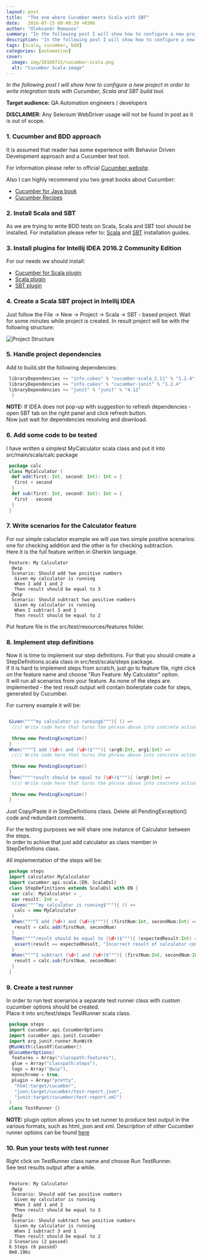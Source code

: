 ```yaml
---
layout: post
title:  "The one where Cucumber meets Scala with SBT"
date:   2016-07-15 09:40:39 +0300
author: "Oleksandr Romanov"
summary: "In the following post I will show how to configure a new project in order to write integration tests with Cucumber, Scala and SBT build tool."
description: "In the following post I will show how to configure a new project in order to write integration tests with Cucumber, Scala and SBT build tool."
tags: [scala, cucumber, bdd]
categories: [automation]
cover:
  image: img/20160715/cucumber-scala.png
  alt: "Cucumber Scala image"
---
```


_In the following post I will show how to configure a new project in order to write integration tests with Cucumber, Scala and SBT build tool._  

**Target audience:** QA Automation engineers / developers

**DISCLAIMER:** Any Selenium WebDriver usage will not be found in post as it is out of scope.

### 1. Cucumber and BDD approach

It is assumed that reader has some experience with Behavior Driven Development approach and
a Cucumber test tool.  

For information please refer to official [Cucumber website][cucumber-site].  

Also I can highly recommend you two great books about Cucumber:  
 - [Cucumber for Java book][cucumber-for-java]  
 - [Cucumber Recipes][cucumber-recipes]  

### 2. Install Scala and SBT

As we are trying to write BDD tests on Scala, Scala and SBT tool should be installed. 
For installation please refer to:  [Scala][install-scala] and [SBT][install-sbt] installation guides.

### 3. Install plugins for Intellij IDEA 2016.2 Community Edition

For our needs we should install:  
 - [Cucumber for Scala plugin][cucumber-scala-plugin]  
 - [Scala plugin][scala-plugin]  
 - [SBT plugin][sbt-plugin]  

### 4. Create a Scala SBT project in Intellij IDEA

Just follow the File -> New -> Project -> Scala -> SBT - based project.
Wait for some minutes while project is created.
In result project will be with the following structure:

![Project Structure](/img/20160715/project_structure.png)

### 5. Handle project dependencies

Add to build.sbt the following dependencies: 

```scala
 libraryDependencies += "info.cukes" % "cucumber-scala_2.11" % "1.2.4"  
 libraryDependencies += "info.cukes" % "cucumber-junit" % "1.2.4"  
 libraryDependencies += "junit" % "junit" % "4.12"  
  }
```

**NOTE:** If IDEA does not pop-up with suggestion to refresh dependencies - open SBT tab on the right panel and click refresh button.  
Now just wait for dependencies resolving and download.

### 6. Add some code to be tested

I have written a simplest MyCalculator scala class and put it into src/main/scala/calc package  
```scala
 package calc  
 class MyCalculator {  
  def add(first: Int, second: Int): Int = {  
   first + second  
  }  
  def sub(first: Int, second: Int): Int = {  
   first - second  
  }  
 } 
```

### 7. Write scenarios for the Calculator feature

For our simple caluclator example we will use two simple positive scenarios: one for checking addition and the other is for checking subtraction.  
Here it is the full feature written in Gherkin language.  

```gherkin
 Feature: My Calculator  
  @wip  
  Scenario: Should add two positive numbers  
   Given my calculator is running  
   When I add 1 and 2  
   Then result should be equal to 3  
  @wip  
  Scenario: Should subtract two positive numbers  
   Given my calculator is running  
   When I subtract 3 and 1  
   Then result should be equal to 2  
```

Put feature file in the src/test/resources/features folder.  

### 8. Implement step definitions

Now it is time to implement our step definitions. For that you should create a StepDefinitions.scala class in src/test/scala/steps package.  
If it is hard to implement steps from scratch, just go to feature file, right click on the feature name and choose "Run Feature: My Calculator" option.  
It will run all scenarios from your feature. 
As none of the steps are implemented - the test result output will contain boilerplate code for steps, generated by Cucumber.  

For curreny example it will be:

```scala

 Given("""^my calculator is running$"""){ () =>  
  //// Write code here that turns the phrase above into concrete actions      
  
  throw new PendingException()  
 }  
 When("""^I add (\d+) and (\d+)$"""){ (arg0:Int, arg1:Int) =>  
  //// Write code here that turns the phrase above into concrete actions    
  
  throw new PendingException()  
 }  
 Then("""^result should be equal to (\d+)$"""){ (arg0:Int) =>  
  //// Write code here that turns the phrase above into concrete actions    
  
  throw new PendingException()  
 }  
```

Just Copy/Paste it in StepDefinitions class. Delete all PendingException() code and redundant comments.  
 
For the testing purposes we will share one instance of Calculator between the steps.  
In order to achive that just add calculator as class member in StepDefinitions class.  

All implementation of the steps will be:

```scala
 package steps  
 import calculator.MyCalculator  
 import cucumber.api.scala.{EN, ScalaDsl}  
 class StepDefinitions extends ScalaDsl with EN {  
  var calc: MyCalculator = _  
  var result: Int = _  
  Given("""^my calculator is running$"""){ () =>  
   calc = new MyCalculator  
  }  
  When("""^I add (\d+) and (\d+)$"""){ (firstNum:Int, secondNum:Int) =>  
   result = calc.add(firstNum, secondNum)  
  }  
  Then("""^result should be equal to (\d+)$"""){ (expectedResult:Int) =>  
   assert(result == expectedResult, "Incorrect result of calculator computation")  
  }  
  When("""^I subtract (\d+) and (\d+)$"""){ (firstNum:Int, secondNum:Int) =>  
   result = calc.sub(firstNum, secondNum)  
  }  
 } 
```

### 9. Create a test runner

In order to run test scenarios a separate test runner class with custom cucumber options should be created.  
Place it into src/test/steps TestRunner scala class.  

```scala
 package steps  
 import cucumber.api.CucumberOptions  
 import cucumber.api.junit.Cucumber  
 import org.junit.runner.RunWith  
 @RunWith(classOf[Cucumber])  
 @CucumberOptions(  
  features = Array("classpath:features"),  
  glue = Array("classpath:steps"),  
  tags = Array("@wip"),  
  monochrome = true,  
  plugin = Array("pretty",  
   "html:target/cucumber",  
   "json:target/cucumber/test-report.json",  
   "junit:target/cucumber/test-report.xml")  
 )  
 class TestRunner {}  
```

**NOTE:** plugin option allows you to set runner to produce test output in the various formats, such as html, json and xml.
Description of other Cucumber runner options can be found [here][cucumber-options]    

### 10. Run your tests with test runner

Right click on TestRunner class name and choose Run TestRunner.  
See test results output after a while.  

```

 Feature: My Calculator  
  @wip  
  Scenario: Should add two positive numbers 
   Given my calculator is running     
   When I add 1 and 2            
   Then result should be equal to 3     
  @wip  
  Scenario: Should subtract two positive numbers  
   Given my calculator is running         
   When I subtract 3 and 1            
   Then result should be equal to 2        
 2 Scenarios (2 passed)  
 6 Steps (6 passed)  
 0m0.196s 
```

[cucumber-site]: https://cucumber.io/
[cucumber-for-java]: https://amzn.com/1941222293
[cucumber-recipes]: https://amzn.com/1937785017
[cucumber-options]: http://cucumber.github.io/api/cucumber/jvm/javadoc/cucumber/api/CucumberOptions.html
[install-scala]: http://www.scala-lang.org/download/install.html
[install-sbt]: http://www.scala-sbt.org/0.13/docs/Setup.html
[cucumber-scala-plugin]: https://plugins.jetbrains.com/plugin/7460?pr=idea
[scala-plugin]: https://plugins.jetbrains.com/plugin/1347?pr=idea
[sbt-plugin]: https://plugins.jetbrains.com/plugin/5007?pr=idea
